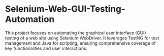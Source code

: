 # Selenium-Web-GUI-Testing-Automation
This project focuses on automating the graphical user interface (GUI) testing of a web site using Selenium WebDriver. It leverages TestNG for test management and Java for scripting, ensuring comprehensive coverage of key functionalities and user interactions.
